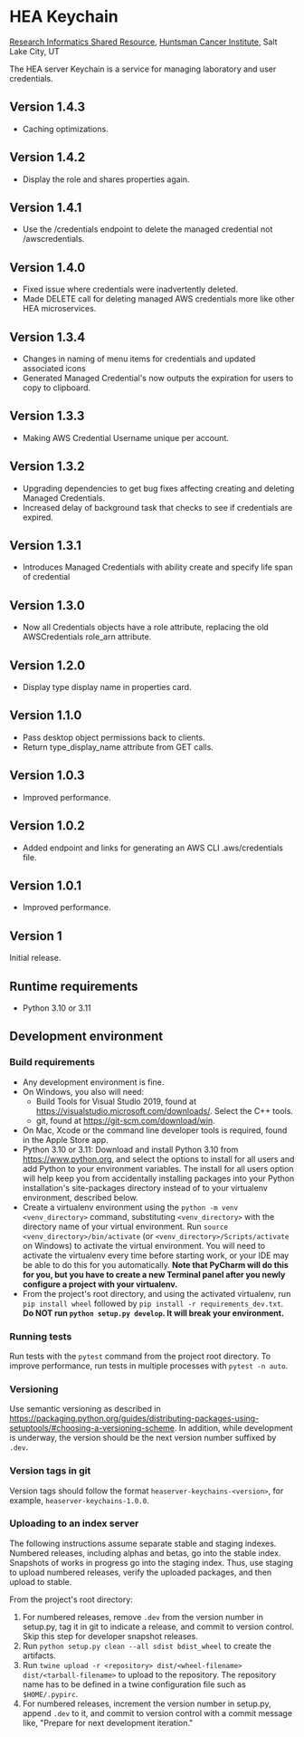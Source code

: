 # HEA Keychain
[Research Informatics Shared Resource](https://risr.hci.utah.edu), [Huntsman Cancer Institute](https://hci.utah.edu),
Salt Lake City, UT

The HEA server Keychain is a service for managing laboratory and user credentials.

## Version 1.4.3
* Caching optimizations.

## Version 1.4.2
* Display the role and shares properties again.

## Version 1.4.1
* Use the /credentials endpoint to delete the managed credential not /awscredentials.

## Version 1.4.0
* Fixed issue where credentials were inadvertently deleted.
* Made DELETE call for deleting managed AWS credentials more like other HEA microservices.

## Version 1.3.4
* Changes in naming of menu items for credentials and updated associated icons
* Generated Managed Credential's now outputs the expiration for users to copy to clipboard. 

## Version 1.3.3
* Making AWS Credential Username unique per account.

## Version 1.3.2
* Upgrading dependencies to get bug fixes affecting creating and deleting Managed Credentials.
* Increased delay of background task that checks to see if credentials are expired.

## Version 1.3.1
* Introduces Managed Credentials with ability create and specify life span of credential 

## Version 1.3.0
* Now all Credentials objects have a role attribute, replacing the old AWSCredentials role_arn attribute.

## Version 1.2.0
* Display type display name in properties card.

## Version 1.1.0
* Pass desktop object permissions back to clients.
* Return type_display_name attribute from GET calls.

## Version 1.0.3
* Improved performance.

## Version 1.0.2
* Added endpoint and links for generating an AWS CLI .aws/credentials file.

## Version 1.0.1
* Improved performance.

## Version 1
Initial release.

## Runtime requirements
* Python 3.10 or 3.11

## Development environment

### Build requirements
* Any development environment is fine.
* On Windows, you also will need:
    * Build Tools for Visual Studio 2019, found at https://visualstudio.microsoft.com/downloads/. Select the C++ tools.
    * git, found at https://git-scm.com/download/win.
* On Mac, Xcode or the command line developer tools is required, found in the Apple Store app.
* Python 3.10 or 3.11: Download and install Python 3.10 from https://www.python.org, and select the options to install 
for all users and add Python to your environment variables. The install for all users option will help keep you from 
accidentally installing packages into your Python installation's site-packages directory instead of to your virtualenv 
environment, described below.
* Create a virtualenv environment using the `python -m venv <venv_directory>` command, substituting `<venv_directory>`
with the directory name of your virtual environment. Run `source <venv_directory>/bin/activate` (or `<venv_directory>/Scripts/activate` on Windows) to activate the virtual
environment. You will need to activate the virtualenv every time before starting work, or your IDE may be able to do
this for you automatically. **Note that PyCharm will do this for you, but you have to create a new Terminal panel
after you newly configure a project with your virtualenv.**
* From the project's root directory, and using the activated virtualenv, run `pip install wheel` followed by
  `pip install -r requirements_dev.txt`. **Do NOT run `python setup.py develop`. It will break your environment.**

### Running tests
Run tests with the `pytest` command from the project root directory. To improve performance, run tests in multiple
processes with `pytest -n auto`.

### Versioning
Use semantic versioning as described in
https://packaging.python.org/guides/distributing-packages-using-setuptools/#choosing-a-versioning-scheme. In addition,
while development is underway, the version should be the next version number suffixed by `.dev`.

### Version tags in git
Version tags should follow the format `heaserver-keychains-<version>`, for example, `heaserver-keychains-1.0.0`.

### Uploading to an index server
The following instructions assume separate stable and staging indexes. Numbered releases, including alphas and betas, go
into the stable index. Snapshots of works in progress go into the staging index. Thus, use staging to upload numbered
releases, verify the uploaded packages, and then upload to stable.

From the project's root directory:
1. For numbered releases, remove `.dev` from the version number in setup.py, tag it in git to indicate a release,
and commit to version control. Skip this step for developer snapshot releases.
2. Run `python setup.py clean --all sdist bdist_wheel` to create the artifacts.
3. Run `twine upload -r <repository> dist/<wheel-filename> dist/<tarball-filename>` to upload to the
 repository. The repository name has to be defined in a twine configuration file such as `$HOME/.pypirc`.
4. For numbered releases, increment the version number in setup.py, append `.dev` to it, and commit to version
control with a commit message like, "Prepare for next development iteration."

